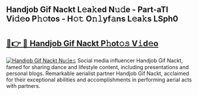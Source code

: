## Handjob Gif Nackt L𝚎a𝚔ed N𝚞𝚍e - Part-aTI Vi𝚍𝚎o P𝚑𝚘tos - H𝚘𝚝 O𝚗𝚕yf𝚊ns L𝚎a𝚔s LSph0

# <h2><a href="http://kfdtcd.oniu.top/?m=Handjob+Gif+Nackt">🔗👉 🔴 Handjob Gif Nackt P𝚑ot𝚘𝚜 V𝚒d𝚎o</a></h2>

[![Handjob Gif Nackt Nu𝚍e𝚜](https://i.imgur.com/0qMVB7G.gif)](http://kfdtcd.oniu.top/?m=Handjob+Gif+Nackt)
Social media influencer Handjob Gif Nackt, famed for sharing dance and lifestyle content, including presentations and personal blogs. Remarkable aerialist partner Handjob Gif Nackt, acclaimed for their exceptional abilities and accomplishments in performing aerial acts with partners.  
